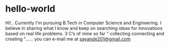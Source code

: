# hello-world
Hi!.. Currently I'm pursuing B.Tech in Computer Science and Engineering.
I believe in sharing what I know and keep on searching ideas for innovations based on real life problems. 3 C’s of mine so far " collecting connecting and creating "......
you can e-mail me at sayande201@gmail.com
